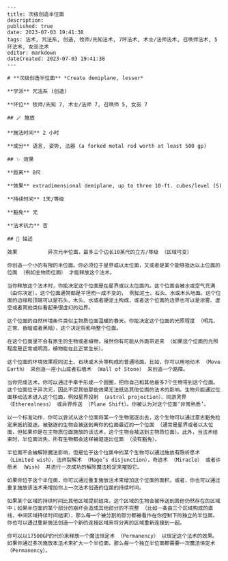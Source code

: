 
    ---
    title: 次级创造半位面
    description: 
    published: true
    date: 2023-07-03 19:41:38
    tags: 法术, 咒法系, 创造, 牧师/先知法术, 7环法术, 术士/法师法术, 召唤师法术, 5环法术, 女巫法术
    editor: markdown
    dateCreated: 2023-07-03 19:41:38
    ---

    # **次级创造半位面** *Create demiplane, lesser*

    **学派** 咒法系 (创造) 

    **环位** 牧师/先知 7, 术士/法师 7, 召唤师 5, 女巫 7

    ## 🪄 施放

    **施法时间** 2 小时

    **成分** 语言, 姿势, 法器 (a forked metal rod worth at least 500 gp)

    ## ✨ 效果  

    **距离** 0尺 

    **效果** extradimensional demiplane, up to three 10-ft. cubes/level (S) 

    **持续时间** 1天/等级 

    **豁免** 无

    **法术抗力** 否

    ## 📖 描述

    效果          异次元半位面，最多三个边长10英尺的立方/等级 （区域可变）

    你创造一个小的有限的半位面。你必须位于星界或以太位面，又或者是某个能够抵达以上位面的位面 （例如主物质位面） 才能释放这个法术。

    当你释放这个法术时，你能决定这个位面是在星界或以太位面内。这个位面会被水或空气充满 （由你决定）。这个位面通常都是平坦而一成不变的， 例如泥土、石头、水或木头地面。这个位面的边缘和顶端可以是石头、木头、水或者硬泥土构成，或者这个位面的边界也可以是浓雾、虚空或者其他类似看起来很虚幻的边界。

    这个位面的自然环境条件类似主物质位面温暖的春天。你能决定这个位面的光照程度 （明亮、正常、昏暗或者黑暗），这个决定将影响整个位面。

    在这个位面里不会有原生的生物或者植物，虽然你有可能从外面带进来 （如果这个位面的光照程度是正常或明亮，植物能在此正常生长）。

    这个位面的环境效果视同泥土、石块或木头等构成的普通地面。比如，你可以用地动术 （Move Earth） 来创造一座小山或者石墙术 （Wall of Stone） 来创造一个路障。

    当你完成法术，你可以通过手牵手形成一个圆圈，把你自己和其他最多7个生物带到这个位面。这个位面位于异次元，因此不受其他那些效果无法抵达其他位面的法术的影响。生物只能通过位面移动法术进入这个位面，例如星界投射 （astral projection）、同游灵界 （Etherealness） 或异界传送 （Plane Shift）。你被认为对这个位面‘非常熟悉’。

    以一个标准动作，你可以尝试从这个位面将某一个生物驱逐出去，这个生物可以通过意志豁免检定来抵抗驱逐。被驱逐的生物会被送到离你的位面最近的一个位面 （通常是星界或者以太位面，但如果你是在主物质位面施放的该法术，这个生物会被送到主物质位面）。此外，当法术结束时，半位面消失，所有生物都会这样被驱逐出位面 （没有豁免）。

    半位面不会被解除魔法影响，但是位于这个位面中的某个生物可以通过施放有限祈愿术 （Limited wish），法师裂解术 （Mage’s disjunction），奇迹术 （Miracle） 或者许愿术 （Wish） 并进行一次成功的解除魔法检定来摧毁它。

    如果你位于这个半位面，你可以通过重复施放法术来增加这个位面的面积。或者，你也可以通过重复施放该法术来增加你上一次法术创造的位面的持续时间。

    如果某个区域的持续时间比其他区域提前结束，这个区域的生物会被传送到其他仍然存在的区域中；如果半位面的某个部分的崩坏会造成其他部分的不完整 （比如一条由三个区域构成的直线，中间区域持续时间结束），那么每一个被分割的部分都被看作在你控制下的独立的半位面。你也可以通过重新施法创造一个新的连接区域来将分离的区域重新连接到一起。

    你可以以17500GP的代价来释放一个魔法恒定术 （Permanency） 以恒定这个法术的效果。如果你通过多次施放本法术来扩大一个半位面，那么每一个独立半位面都需要一次魔法恒定术 （Permanency）。
    